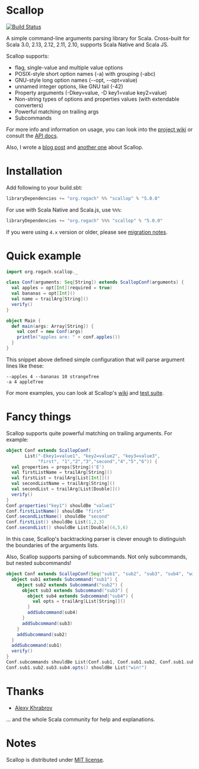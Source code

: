 Scallop
========

[![Build Status](https://img.shields.io/github/workflow/status/scallop/scallop/Continuous%20Integration)](https://github.com/scallop/scallop/actions?query=workflow%3A%22Continuous+Integration%22)

A simple command-line arguments parsing library for Scala.
Cross-built for Scala 3.0, 2.13, 2.12, 2.11, 2.10, supports Scala Native and Scala JS.

Scallop supports:

* flag, single-value and multiple value options
* POSIX-style short option names (-a) with grouping (-abc)
* GNU-style long option names (--opt, --opt=value)
* unnamed integer options, like GNU tail (-42)
* Property arguments (-Dkey=value, -D key1=value key2=value)
* Non-string types of options and properties values (with extendable converters)
* Powerful matching on trailing args
* Subcommands

For more info and information on usage, you can look into the [project wiki](https://github.com/scallop/scallop/wiki) or consult the [API docs](http://scallop.github.io/scallop/org/rogach/scallop/index.html).

Also, I wrote a [blog post](http://blog.rogach.org/2012/04/better-cli-option-parsing-in-scala.html) and [another one](http://blog.rogach.org/2012/04/configuration-objects-in-scallop.html) about Scallop.

Installation
============

Add following to your build.sbt:

```scala
libraryDependencies += "org.rogach" %% "scallop" % "5.0.0"
```

For use with Scala Native and Scala.js, use `%%%`:

```scala
libraryDependencies += "org.rogach" %%% "scallop" % "5.0.0"
```

If you were using `4.x` version or older, please see [migration notes](https://github.com/scallop/scallop/wiki/Migration-notes).

Quick example
=============

```scala
import org.rogach.scallop._

class Conf(arguments: Seq[String]) extends ScallopConf(arguments) {
  val apples = opt[Int](required = true)
  val bananas = opt[Int]()
  val name = trailArg[String]()
  verify()
}

object Main {
  def main(args: Array[String]) {
    val conf = new Conf(args)
    println("apples are: " + conf.apples())
  }
}
```

This snippet above defined simple configuration that will parse argument lines like these:

```
--apples 4 --bananas 10 strangeTree
-a 4 appleTree
```

For more examples, you can look at Scallop's [wiki](https://github.com/scallop/scallop/wiki) and [test suite](./jvm/src/test/scala).

Fancy things
============

Scallop supports quite powerful matching on trailing arguments. For example:

```scala
object Conf extends ScallopConf(
       List("-Ekey1=value1", "key2=value2", "key3=value3",
            "first", "1","2","3","second","4","5","6")) {
  val properties = props[String]('E')
  val firstListName = trailArg[String]()
  val firstList = trailArg[List[Int]]()
  val secondListName = trailArg[String]()
  val secondList = trailArg[List[Double]]()
  verify()
}
Conf.properties("key1") shouldBe "value1"
Conf.firstListName() shouldBe "first"
Conf.secondListName() shouldBe "second"
Conf.firstList() shouldBe List(1,2,3)
Conf.secondList() shouldBe List[Double](4,5,6)
```

In this case, Scallop's backtracking parser is clever enough to distinguish the boundaries of the arguments lists.

Also, Scallop supports parsing of subcommands. Not only subcommands, but nested subcommands!

```scala
object Conf extends ScallopConf(Seq("sub1", "sub2", "sub3", "sub4", "win!")) {
  object sub1 extends Subcommand("sub1") {
    object sub2 extends Subcommand("sub2") {
      object sub3 extends Subcommand("sub3") {
        object sub4 extends Subcommand("sub4") {
          val opts = trailArg[List[String]]()
        }
        addSubcommand(sub4)
      }
      addSubcommand(sub3)
    }
    addSubcommand(sub2)
  }
  addSubcommand(sub1)
  verify()
}
Conf.subcommands shouldBe List(Conf.sub1, Conf.sub1.sub2, Conf.sub1.sub2.sub3, Conf.sub1.sub2.sub3.sub4)
Conf.sub1.sub2.sub3.sub4.opts() shouldBe List("win!")
```

Thanks
======
* [Alexy Khrabrov](https://github.com/alexy)

... and the whole Scala community for help and explanations.

Notes
=====

Scallop is distributed under [MIT license](./license.txt).
